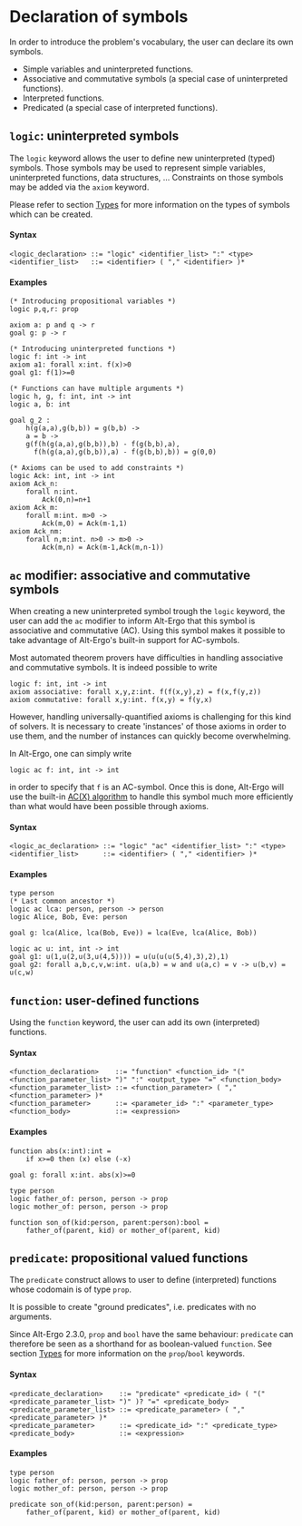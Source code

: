 
# Declaration of symbols 

In order to introduce the problem's vocabulary, the user can declare its own symbols.
* Simple variables and uninterpreted functions.
* Associative and commutative symbols (a special case of uninterpreted functions).
* Interpreted functions.
* Predicated (a special case of interpreted functions).

## `logic`: uninterpreted symbols

The `logic` keyword allows the user to define new uninterpreted (typed) symbols.
Those symbols may be used to represent simple variables, uninterpreted functions, data structures, ...
Constraints on those symbols may be added via the `axiom` keyword.

Please refer to section [Types](02_types/index) for more information on the types of symbols which can be created.

#### Syntax
```
<logic_declaration> ::= "logic" <identifier_list> ":" <type>
<identifier_list>   ::= <identifier> ( "," <identifier> )*
```

#### Examples
```
(* Introducing propositional variables *)
logic p,q,r: prop

axiom a: p and q -> r
goal g: p -> r
```

```
(* Introducing uninterpreted functions *)
logic f: int -> int
axiom a1: forall x:int. f(x)>0
goal g1: f(1)>=0
```

```
(* Functions can have multiple arguments *)
logic h, g, f: int, int -> int
logic a, b: int

goal g_2 :
    h(g(a,a),g(b,b)) = g(b,b) ->
    a = b ->
    g(f(h(g(a,a),g(b,b)),b) - f(g(b,b),a),
      f(h(g(a,a),g(b,b)),a) - f(g(b,b),b)) = g(0,0)
```

```
(* Axioms can be used to add constraints *)
logic Ack: int, int -> int
axiom Ack_n:
    forall n:int.
        Ack(0,n)=n+1
axiom Ack_m:  
    forall m:int. m>0 ->
        Ack(m,0) = Ack(m-1,1)
axiom Ack_nm: 
    forall n,m:int. n>0 -> m>0 ->
        Ack(m,n) = Ack(m-1,Ack(m,n-1)) 
```

## `ac` modifier: associative and commutative symbols

When creating a new uninterpreted symbol trough the `logic` keyword, the user can add the `ac` modifier to inform Alt-Ergo that this symbol is associative and commutative (AC).
Using this symbol makes it possible to take advantage of Alt-Ergo's built-in support for AC-symbols.

Most automated theorem provers have difficulties in handling associative and commutative symbols.
It is indeed possible to write
```
logic f: int, int -> int
axiom associative: forall x,y,z:int. f(f(x,y),z) = f(x,f(y,z))
axiom commutative: forall x,y:int. f(x,y) = f(y,x)
```
However, handling universally-quantified axioms is challenging for this kind of solvers. It is necessary to create 'instances' of those axioms in order to use them, and the number of instances can quickly become overwhelming.

In Alt-Ergo, one can simply write
```
logic ac f: int, int -> int
```
in order to specify that `f` is an AC-symbol. Once this is done, Alt-Ergo will use the built-in [AC(X) algorithm](https://www.lri.fr/~conchon/publis/conchon-lmcs2012.pdf) to handle this symbol much more efficiently than what would have been possible through axioms.

#### Syntax
```
<logic_ac_declaration> ::= "logic" "ac" <identifier_list> ":" <type>
<identifier_list>      ::= <identifier> ( "," <identifier> )*
```

#### Examples
```
type person
(* Last common ancestor *)
logic ac lca: person, person -> person
logic Alice, Bob, Eve: person

goal g: lca(Alice, lca(Bob, Eve)) = lca(Eve, lca(Alice, Bob))
```

```
logic ac u: int, int -> int
goal g1: u(1,u(2,u(3,u(4,5)))) = u(u(u(u(5,4),3),2),1)
goal g2: forall a,b,c,v,w:int. u(a,b) = w and u(a,c) = v -> u(b,v) = u(c,w)
```

## `function`: user-defined functions

Using the `function` keyword, the user can add its own (interpreted) functions.

#### Syntax
```
<function_declaration>    ::= "function" <function_id> "(" <function_parameter_list> ")" ":" <output_type> "=" <function_body>
<function_parameter_list> ::= <function_parameter> ( "," <function_parameter> )*
<function_parameter>      ::= <parameter_id> ":" <parameter_type>
<function_body>           ::= <expression>
```

#### Examples
```
function abs(x:int):int =
    if x>=0 then (x) else (-x)

goal g: forall x:int. abs(x)>=0
```

```
type person
logic father_of: person, person -> prop
logic mother_of: person, person -> prop

function son_of(kid:person, parent:person):bool =
    father_of(parent, kid) or mother_of(parent, kid)
```

## `predicate`: propositional valued functions

The `predicate` construct allows to user to define (interpreted) functions whose codomain is of type `prop`.

It is possible to create "ground predicates", i.e. predicates with no arguments.

Since Alt-Ergo 2.3.0, `prop` and `bool` have the same behaviour: `predicate` can therefore be seen as a shorthand for as boolean-valued `function`.
See section [Types](02_types/index) for more information on the `prop`/`bool` keywords.

#### Syntax
```
<predicate_declaration>    ::= "predicate" <predicate_id> ( "(" <predicate_parameter_list> ")" )? "=" <predicate_body>
<predicate_parameter_list> ::= <predicate_parameter> ( "," <predicate_parameter> )*
<predicate_parameter>      ::= <predicate_id> ":" <predicate_type>
<predicate_body>           ::= <expression>
```

#### Examples
```
type person
logic father_of: person, person -> prop
logic mother_of: person, person -> prop

predicate son_of(kid:person, parent:person) =
    father_of(parent, kid) or mother_of(parent, kid)
```
